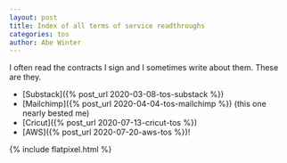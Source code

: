 ```yaml
---
layout: post
title: Index of all terms of service readthroughs
categories: tos
author: Abe Winter
---
```


I often read the contracts I sign and I sometimes write about them.
These are they.

* [Substack]({% post_url 2020-03-08-tos-substack %})
* [Mailchimp]({% post_url 2020-04-04-tos-mailchimp %}) (this one nearly bested me)
* [Cricut]({% post_url 2020-07-13-cricut-tos %})
* [AWS]({% post_url 2020-07-20-aws-tos %})!

{% include flatpixel.html %}
